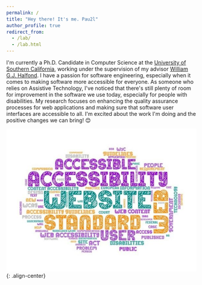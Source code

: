 ```yaml
---
permalink: /
title: "Hey there! It's me. Pau2l"
author_profile: true
redirect_from: 
  - /lab/
  - /lab.html
---
```


I'm currently a Ph.D. Candidate in Computer Science at the [University of Southern California](https://www.cs.usc.edu/), working under the supervision of my advisor [William G.J. Halfond](https://viterbi-web.usc.edu/~halfond/). I have a passion for software engineering, especially when it comes to making software more accessible for everyone. As someone who relies on Assistive Technology, I've noticed that there's still plenty of room for improvement in the software we use today, especially for people with disabilities. My research focuses on enhancing the quality assurance processes for web applications and making sure that software user interfaces are accessible to all. I'm excited about the work I'm doing and the positive changes we can bring! 😊

![web](/images//web-a11y.jpg){: .align-center}
